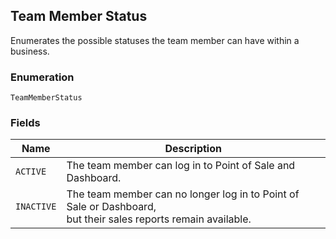 ## Team Member Status

Enumerates the possible statuses the team member can have within a business.

### Enumeration

`TeamMemberStatus`

### Fields

| Name | Description |
|  --- | --- |
| `ACTIVE` | The team member can log in to Point of Sale and Dashboard. |
| `INACTIVE` | The team member can no longer log in to Point of Sale or Dashboard,<br>but their sales reports remain available. |

